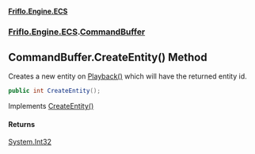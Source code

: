 #### [Friflo.Engine.ECS](index.md 'index')
### [Friflo.Engine.ECS](Friflo.Engine.ECS.md 'Friflo.Engine.ECS').[CommandBuffer](CommandBuffer.md 'Friflo.Engine.ECS.CommandBuffer')

## CommandBuffer.CreateEntity() Method

Creates a new entity on [Playback()](CommandBuffer.Playback().md 'Friflo.Engine.ECS.CommandBuffer.Playback()') which will have the returned entity id.

```csharp
public int CreateEntity();
```

Implements [CreateEntity()](ICommandBuffer.CreateEntity().md 'Friflo.Engine.ECS.ICommandBuffer.CreateEntity()')

#### Returns
[System.Int32](https://docs.microsoft.com/en-us/dotnet/api/System.Int32 'System.Int32')